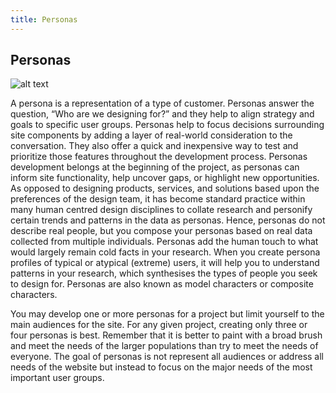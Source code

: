 ```yaml
---
title: Personas
---
```

## Personas


![alt text](https://i.pinimg.com/736x/2e/96/c7/2e96c72db300550252f0171524ff695c--persona-ux-user-experience.jpg)


A persona is a representation of a type of customer. Personas answer the question, “Who are we designing for?” and they help to align strategy and goals to specific user groups. Personas help to focus decisions surrounding site components by adding a layer of real-world consideration to the conversation. They also offer a quick and inexpensive way to test and prioritize those features throughout the development process. Personas development belongs at the beginning of the project, as personas can inform site functionality, help uncover gaps, or highlight new opportunities. As opposed to designing products, services, and solutions based upon the preferences of the design team, it has become standard practice within many human centred design disciplines to collate research and personify certain trends and patterns in the data as personas. Hence, personas do not describe real people, but you compose your personas based on real data collected from multiple individuals. Personas add the human touch to what would largely remain cold facts in your research. When you create persona profiles of typical or atypical (extreme) users, it will help you to understand patterns in your research, which synthesises the types of people you seek to design for. Personas are also known as model characters or composite characters.

You may develop one or more personas for a project but limit yourself to the main audiences for the site. For any given project, creating only three or four personas is best. Remember that it is better to paint with a broad brush and meet the needs of the larger populations than try to meet the needs of everyone. The goal of personas is not represent all audiences or address all needs of the website but instead to focus on the major needs of the most important user groups.
